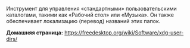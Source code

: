 Инструмент для управления «стандартными» пользовательскими каталогами, такими как «Рабочий стол» или «Музыка».
Он также обеспечивает локализацию (перевод) названий этих папок.

**Домашняя страница:** <https://freedesktop.org/wiki/Software/xdg-user-dirs/>
